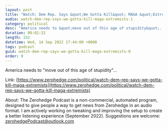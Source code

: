 ```yaml
---
layout: post
title: "Watch: Dem Rep. Says &quot;We Gotta Kill&quot; MAGA &quot;Extremists&quot;"
audio: watch-dem-rep-says-we-gotta-kill-maga-extremists-1
category: political
desc: "America needs to &quot;move out of this age of stupidity&quot;..."
duration: 00:02:32
length: 152
datetime: Wed, 14 Sep 2022 17:44:00 +0000
tags: podcast
guid: watch-dem-rep-says-we-gotta-kill-maga-extremists-0
order: 0
---
```

America needs to &quot;move out of this age of stupidity&quot;...

Link: [https://www.zerohedge.com/political/watch-dem-rep-says-we-gotta-kill-maga-extremists](https://www.zerohedge.com/political/watch-dem-rep-says-we-gotta-kill-maga-extremists)

About: The Zerohedge Podcast is a non-commercial, automated program, designed to give people a way to get news from Zerohedge in an audio format.  I am actively working on tweaking and improving the setup to create a better listening experience (September 2022).  Suggestions are welcome: [zerohedgePodcast@outlook.com](mailto:zerohedgePodcast@outlook.com)